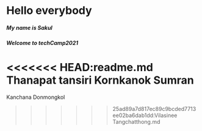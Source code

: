 # Hello everybody

##### My name is Sakul
##### Welcome to techCamp2021
<<<<<<< HEAD:readme.md
Thanapat tansiri 
Kornkanok Sumran
=======
Kanchana Donmongkol
>>>>>>> 25ad89a7d817ec89c9bcded7713ee02ba6dab1dd:Vilasinee Tangchatthong.md
